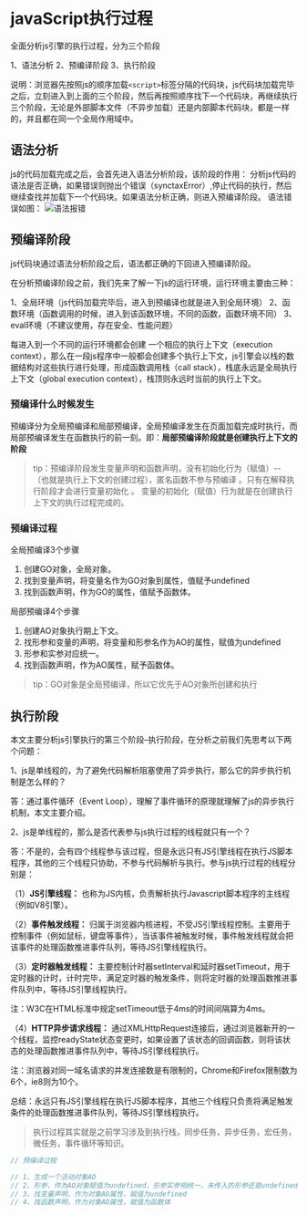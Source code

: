 # javaScript执行过程

全面分析js引擎的执行过程，分为三个阶段

1、语法分析
2、预编译阶段
3、执行阶段

说明：浏览器先按照js的顺序加载```<script>```标签分隔的代码块，js代码块加载完毕之后，立刻进入到上面的三个阶段，然后再按照顺序找下一个代码块，再继续执行三个阶段，无论是外部脚本文件（不异步加载）还是内部脚本代码块，都是一样的，并且都在同一个全局作用域中。

## 语法分析

js的代码加载完成之后，会首先进入语法分析阶段，该阶段的作用：
分析js代码的语法是否正确，如果错误则抛出个错误（synctaxError）,停止代码的执行，然后继续查找并加载下一个代码块。如果语法分析正确，则进入预编译阶段。
语法错误如图：
![语法报错](https://www.mwcxs.top/static/upload/pics/2019/1/7mAWoi2mhsC1ERUv-8suJB6Tm.png)

## 预编译阶段

js代码块通过语法分析阶段之后，语法都正确的下回进入预编译阶段。

在分析预编译阶段之前，我们先来了解一下js的运行环境，运行环境主要由三种：

1、全局环境（js代码加载完毕后，进入到预编译也就是进入到全局环境）
2、函数环境（函数调用的时候，进入到该函数环境，不同的函数，函数环境不同）
3、eval环境（不建议使用，存在安全、性能问题）

每进入到一个不同的运行环境都会创建 一个相应的执行上下文（execution context），那么在一段js程序中一般都会创建多个执行上下文，js引擎会以栈的数据结构对这些执行进行处理，形成函数调用栈（call stack），栈底永远是全局执行上下文（global execution context），栈顶则永远时当前的执行上下文。

### 预编译什么时候发生

预编译分为全局预编译和局部预编译，全局预编译发生在页面加载完成时执行，而局部预编译发生在函数执行的前一刻。即：**局部预编译阶段就是创建执行上下文的阶段**
> tip：预编译阶段发生变量声明和函数声明，没有初始化行为（赋值）-- （也就是执行上下文的创建过程），匿名函数不参与预编译 。只有在解释执行阶段才会进行变量初始化 。
变量的初始化（赋值）行为就是在创建执行上下文的执行过程完成的。

### 预编译过程

全局预编译3个步骤

1. 创建GO对象，全局对象。
2. 找到变量声明，将变量名作为GO对象到属性，值赋予undefined
3. 找到函数声明，作为GO的属性，值赋予函数体。

局部预编译4个步骤

1. 创建AO对象执行期上下文。
2. 找形参和变量的声明，将变量和形参名作为AO的属性，赋值为undefined
3. 形参和实参对应统一。
4. 找到函数声明，作为AO属性，赋予函数体。

> tip：GO对象是全局预编译，所以它优先于AO对象所创建和执行

## 执行阶段

本文主要分析js引擎执行的第三个阶段–执行阶段，在分析之前我们先思考以下两个问题：

1、js是单线程的，为了避免代码解析阻塞使用了异步执行，那么它的异步执行机制是怎么样的？

答：通过事件循环（Event Loop），理解了事件循环的原理就理解了js的异步执行机制，本文主要介绍。

2、js是单线程的，那么是否代表参与js执行过程的线程就只有一个？

答：不是的，会有四个线程参与该过程，但是永远只有JS引擎线程在执行JS脚本程序，其他的三个线程只协助，不参与代码解析与执行。参与js执行过程的线程分别是：

（1）**JS引擎线程：** 也称为JS内核，负责解析执行Javascript脚本程序的主线程（例如V8引擎）。

（2）**事件触发线程：** 归属于浏览器内核进程，不受JS引擎线程控制。主要用于控制事件（例如鼠标，键盘等事件），当该事件被触发时候，事件触发线程就会把该事件的处理函数推进事件队列，等待JS引擎线程执行。

（3）**定时器触发线程：** 主要控制计时器setInterval和延时器setTimeout，用于定时器的计时，计时完毕，满足定时器的触发条件，则将定时器的处理函数推进事件队列中，等待JS引擎线程执行。

注：W3C在HTML标准中规定setTimeout低于4ms的时间间隔算为4ms。

（4）**HTTP异步请求线程：** 通过XMLHttpRequest连接后，通过浏览器新开的一个线程，监控readyState状态变更时，如果设置了该状态的回调函数，则将该状态的处理函数推进事件队列中，等待JS引擎线程执行。

注：浏览器对同一域名请求的并发连接数是有限制的，Chrome和Firefox限制数为6个，ie8则为10个。

总结：永远只有JS引擎线程在执行JS脚本程序，其他三个线程只负责将满足触发条件的处理函数推进事件队列，等待JS引擎线程执行。

> 执行过程其实就是之前学习涉及到执行栈，同步任务，异步任务，宏任务，微任务，事件循环等知识。

```js
// 预编译过程

// 1、生成一个活动对象AO
// 2、形参，作为AO对象赋值为undefined，形参实参相统一，未传入的形参还是undefined
// 3、找变量声明，作为对象AO属性，赋值为undefined
// 4、找函数声明，作为对象AO属性，赋值为函数体
```
